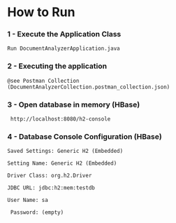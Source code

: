 #
# How to Run

### 1 - Execute the Application Class
```Run DocumentAnalyzerApplication.java```

### 2 - Executing the application
```@see Postman Collection (DocumentAnalyzerCollection.postman_collection.json)```

### 3 - Open database in memory (HBase)
``` http://localhost:8080/h2-console```

### 4 - Database Console Configuration (HBase)
``` Saved Settings: Generic H2 (Embedded) ```

``` Setting Name: Generic H2 (Embedded) ```

``` Driver Class: org.h2.Driver ```

``` JDBC URL: jdbc:h2:mem:testdb ```

``` User Name: sa ```

``` Password: (empty)```
